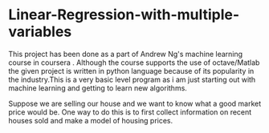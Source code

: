 # Linear-Regression-with-multiple-variables
This project has been done as a part of Andrew Ng's machine learning course in coursera . Although the course supports the use of octave/Matlab the given project is written in python language because of its popularity in the industry.This is a very basic level program as i am just starting out with machine learning and getting to learn new algorithms.

Suppose we are selling our house and we want to know what a good market price would be. One way to do this is to first collect information on recent houses sold and make a model of housing prices.
